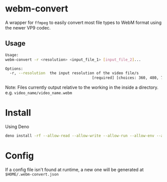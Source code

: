 # webm-convert

A wrapper for `ffmpeg` to easily convert most file types to WebM format using
the newer VP9 codec.

## Usage

```bash
Usage: 
webm-convert -r <resolution> <input_file_1> [input_file_2]...

Options:
  -r, --resolution  the input resolution of the video file/s
                                       [required] [choices: 360, 480, 720, 1080]
```

Note: Files currently output relative to the working in the inside a directory.
e.g. `video_name/video_name.webm`

# Install

Using Deno

```bash
deno install -rf --allow-read --allow-write --allow-run --allow-env --allow-net -n webm-convert http://git.lousando.xyz:8929/lousando/webm-convert/raw/branch/master/mod.ts
```

# Config

If a config file isn't found at runtime, a new one will be generated at
`$HOME/.webm-convert.json`
